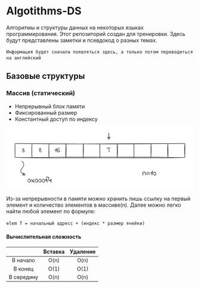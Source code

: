 # Algotithms-DS

Алгоритмы и структуры данных на некоторых языках программирования. Этот репозиторий создан для тренировки. Здесь будут представлены заметки и псевдокод о разных темах.

    Информация будет сначала появляться здесь, а только потом переводиться на английский

## Базовые структуры

### Массив (статический)

* Непрерывный блок памяти
* Фиксированный размер
* Константный доступ по индексу

![array image](array-static.png)

Из-за непрерывности в памяти можно хранить лишь ссылку на первый элемент и количество элементов в массиве(n). Далее можно легко найти любой элемент по формуле:

`
elem T = начальный адресс + (индекс * размер ячейки)
`

#### Вычислительная сложность

|            | Вставка | Удаление |
|:----------:|:-------:|:--------:|
|  В начало  |   O(n)  |   O(n)   |
|   В конец  |   O(1)  |   O(1)   |
| В середину |   O(n)  |   O(n)   |
